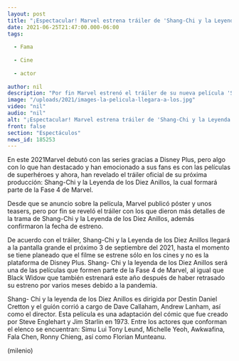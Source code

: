 ```yaml
---
layout: post
title: "¡Espectacular! Marvel estrena tráiler de 'Shang-Chi y la Leyenda de los Diez Anillos'"
date: 2021-06-25T21:47:00.000-06:00
tags:
  
  - Fama
  
  - Cine
  
  - actor
  
author: nil
description: "Por fin Marvel estrenó el tráiler de su nueva película 'Shang-Chi y la Leyenda de los Diez Anillos', que se estrenará en septiembre de este año. "
image: "/uploads/2021/images-la-pelicula-llegara-a-los.jpg"
video: "nil"
audio: "nil"
alt: "¡Espectacular! Marvel estrena tráiler de 'Shang-Chi y la Leyenda de los Diez Anillos'"
front: false
section: "Espectáculos"
news_id: 185253
---
```


En este 2021Marvel debutó con las series gracias a Disney Plus, pero algo con lo que han destacado y han emocionado a sus fans es con las películas de superhéroes y ahora, han revelado el tráiler oficial de su próxima producción: Shang-Chi y la Leyenda de los Diez Anillos, la cual formará parte de la Fase 4 de Marvel. 

Desde que se anuncio sobre la película, Marvel publicó póster y unos teasers, pero por fin se reveló el tráiler con los que dieron más detalles de la trama de Shang-Chi y la Leyenda de los Diez Anillos, además confirmaron la fecha de estreno. 

De acuerdo con el tráiler, Shang-Chi y la Leyenda de los Diez Anillos llegará a la pantalla grande el próximo 3 de septiembre del 2021, hasta el momento se tiene planeado que el filme se estrene sólo en los cines y no es la plataforma de Disney Plus. Shang- Chi y la leyenda de los Diez Anillos será una de las películas que formen parte de la Fase 4 de Marvel, al igual que Black Widow que también estrenará este año después de haber retrasado su estreno por varios meses debido a la pandemia. 

Shang- Chi y la leyenda de los Diez Anillos es dirigida por Destin Daniel Cretton y el guión corrió a cargo de Dave Callaham, Andrew Lanham, así como el director. Esta película es una adaptación del cómic que fue creado por Steve Englehart y Jim Starlin en 1973. Entre los actores que conforman el elenco se encuentran: Simu Lui Tony Leund, Michelle Yeoh, Awkwafina, Fala Chen, Ronny Chieng, así como Florian Munteanu.

(milenio)